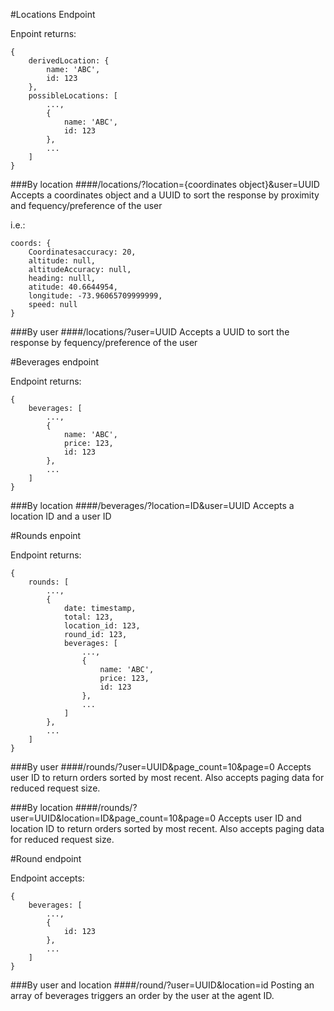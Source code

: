 #Locations Endpoint

Enpoint returns:

```
{
    derivedLocation: {
        name: 'ABC',
        id: 123
    },
    possibleLocations: [
        ...,
        {
            name: 'ABC',
            id: 123
        },
        ...
    ]
}
```

###By location
####/locations/?location={coordinates object}&user=UUID
Accepts a coordinates object and a UUID to sort the response by proximity and fequency/preference of the user

i.e.:
```
coords: {
    Coordinatesaccuracy: 20,
    altitude: null,
    altitudeAccuracy: null,
    heading: nulll,
    atitude: 40.6644954,
    longitude: -73.96065709999999,
    speed: null
}
```

###By user
####/locations/?user=UUID
Accepts a UUID to sort the response by fequency/preference of the user

#Beverages endpoint

Endpoint returns:

```
{
    beverages: [
        ...,
        {
            name: 'ABC',
            price: 123,
            id: 123
        },
        ...
    ]
}
```

###By location
####/beverages/?location=ID&user=UUID
Accepts a location ID and a user ID

#Rounds enpoint

Endpoint returns:

```
{
    rounds: [
        ...,
        {
            date: timestamp,
            total: 123,
            location_id: 123,
            round_id: 123,
            beverages: [
                ...,
                {
                    name: 'ABC',
                    price: 123,
                    id: 123
                },
                ...
            ]
        },
        ...
    ]
}
```

###By user
####/rounds/?user=UUID&page_count=10&page=0
Accepts user ID to return orders sorted by most recent. Also accepts paging data for reduced request size.

###By location
####/rounds/?user=UUID&location=ID&page_count=10&page=0
Accepts user ID and location ID to return orders sorted by most recent. Also accepts paging data for reduced request size.

#Round endpoint

Endpoint accepts:

```
{
    beverages: [
        ...,
        {
            id: 123
        },
        ...
    ]
}
```

###By user and location
####/round/?user=UUID&location=id
Posting an array of beverages triggers an order by the user at the agent ID.
